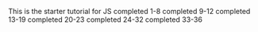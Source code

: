 This is the starter tutorial for JS
completed 1-8
completed 9-12
completed 13-19
completed 20-23
completed 24-32
completed 33-36